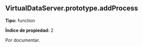 ## VirtualDataServer.prototype.addProcess

**Tipo:** function

**Índice de propiedad:** 2

Por documentar.



